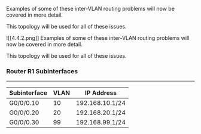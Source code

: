 Examples of some of these inter-VLAN routing problems will now be covered in more detail.

This topology will be used for all of these issues.

![[4.4.2.png]]
Examples of some of these inter-VLAN routing problems will now be covered in more detail.

This topology will be used for all of these issues.

### Router R1 Subinterfaces
---

| Subinterface | VLAN | IP Address      |
| ------------ | ---- | --------------- |
| G0/0/0.10    | 10   | 192.168.10.1/24 |
| G0/0/0.20    | 20   | 192.168.20.1/24 |
| G0/0/0.30    | 99   | 192.168.99.1/24 |